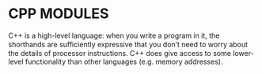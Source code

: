 # CPP MODULES

C++ is a high-level language: when you write a program in it, the shorthands are suﬃciently expressive that you don’t need to worry about the details of processor instructions. C++ does give access to some lower-level functionality than other languages (e.g. memory addresses).
